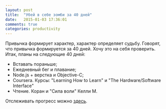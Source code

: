 ```yaml
---
layout: post
title:  "Убей в себе зомби за 40 дней"
date:   2015-01-03 17:36:01
comments: true
categories: productivity
---
```


Привычка формирует характер, характер определяет судьбу. Говорят, что привычка формируется за 40 дней.
Хочу это на себя проверить. Итак, планы на следующие 40 дней:

- Вставать пораньше;
- Ежедневный бег и плавание;
- Node.js + верстка и Objective-C;
- Coursera. Курсы: "Learning How to Learn" и "The Hardware/Software Interface"
- Чтение. Коран и "Сила воли" Келли М.


Отслеживать прогресс можно [здесь][coach.me].

[coach.me]: https://www.coach.me/
